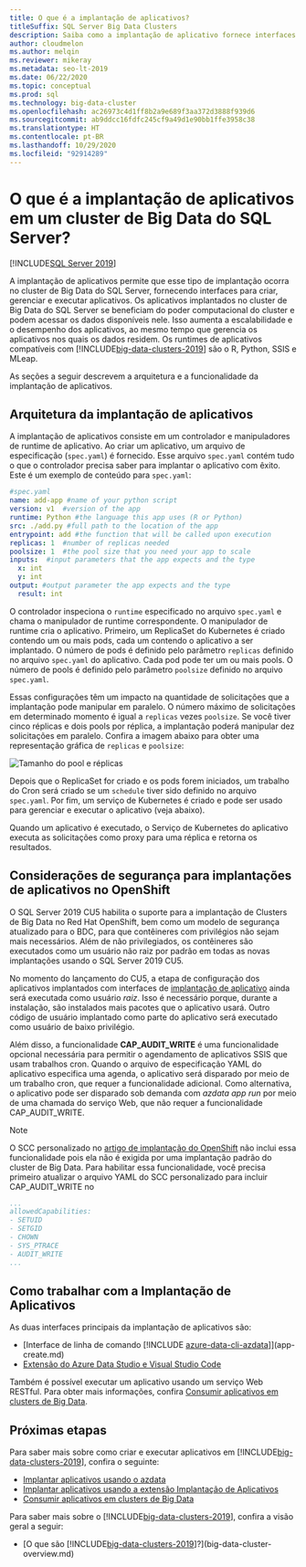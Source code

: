 ```yaml
---
title: O que é a implantação de aplicativos?
titleSuffix: SQL Server Big Data Clusters
description: Saiba como a implantação de aplicativo fornece interfaces para criar, gerenciar e executar aplicativos em um cluster de Big Data do SQL Server 2019.
author: cloudmelon
ms.author: melqin
ms.reviewer: mikeray
ms.metadata: seo-lt-2019
ms.date: 06/22/2020
ms.topic: conceptual
ms.prod: sql
ms.technology: big-data-cluster
ms.openlocfilehash: ac26973c4d1ff8b2a9e689f3aa372d3888f939d6
ms.sourcegitcommit: ab9ddcc16fdfc245cf9a49d1e90bb1ffe3958c38
ms.translationtype: HT
ms.contentlocale: pt-BR
ms.lasthandoff: 10/29/2020
ms.locfileid: "92914289"
---
```

# <a name="what-is-application-deployment-on-a-sql-server-big-data-cluster"></a>O que é a implantação de aplicativos em um cluster de Big Data do SQL Server?

[!INCLUDE[SQL Server 2019](../includes/applies-to-version/sqlserver2019.md)]

A implantação de aplicativos permite que esse tipo de implantação ocorra no cluster de Big Data do SQL Server, fornecendo interfaces para criar, gerenciar e executar aplicativos. Os aplicativos implantados no cluster de Big Data do SQL Server se beneficiam do poder computacional do cluster e podem acessar os dados disponíveis nele. Isso aumenta a escalabilidade e o desempenho dos aplicativos, ao mesmo tempo que gerencia os aplicativos nos quais os dados residem. Os runtimes de aplicativos compatíveis com [!INCLUDE[big-data-clusters-2019](../includes/ssbigdataclusters-ss-nover.md)] são o R, Python, SSIS e MLeap.

As seções a seguir descrevem a arquitetura e a funcionalidade da implantação de aplicativos.

## <a name="application-deployment-architecture"></a>Arquitetura da implantação de aplicativos

A implantação de aplicativos consiste em um controlador e manipuladores de runtime de aplicativo. Ao criar um aplicativo, um arquivo de especificação (`spec.yaml`) é fornecido. Esse arquivo `spec.yaml` contém tudo o que o controlador precisa saber para implantar o aplicativo com êxito. Este é um exemplo de conteúdo para `spec.yaml`:

```yaml
#spec.yaml
name: add-app #name of your python script
version: v1  #version of the app
runtime: Python #the language this app uses (R or Python)
src: ./add.py #full path to the location of the app
entrypoint: add #the function that will be called upon execution
replicas: 1  #number of replicas needed
poolsize: 1  #the pool size that you need your app to scale
inputs:  #input parameters that the app expects and the type
  x: int
  y: int
output: #output parameter the app expects and the type
  result: int
```

O controlador inspeciona o `runtime` especificado no arquivo `spec.yaml` e chama o manipulador de runtime correspondente. O manipulador de runtime cria o aplicativo. Primeiro, um ReplicaSet do Kubernetes é criado contendo um ou mais pods, cada um contendo o aplicativo a ser implantado. O número de pods é definido pelo parâmetro `replicas` definido no arquivo `spec.yaml` do aplicativo. Cada pod pode ter um ou mais pools. O número de pools é definido pelo parâmetro `poolsize` definido no arquivo `spec.yaml`.

Essas configurações têm um impacto na quantidade de solicitações que a implantação pode manipular em paralelo. O número máximo de solicitações em determinado momento é igual a `replicas` vezes `poolsize`. Se você tiver cinco réplicas e dois pools por réplica, a implantação poderá manipular dez solicitações em paralelo. Confira a imagem abaixo para obter uma representação gráfica de `replicas` e `poolsize`:

![Tamanho do pool e réplicas](media/big-data-cluster-create-apps/poolsize-vs-replicas.png)

Depois que o ReplicaSet for criado e os pods forem iniciados, um trabalho do Cron será criado se um `schedule` tiver sido definido no arquivo `spec.yaml`. Por fim, um serviço de Kubernetes é criado e pode ser usado para gerenciar e executar o aplicativo (veja abaixo).

Quando um aplicativo é executado, o Serviço de Kubernetes do aplicativo executa as solicitações como proxy para uma réplica e retorna os resultados.

## <a name="security-considerations-for-applications-deployments-on-openshift"></a><a id="app-deploy-security"></a> Considerações de segurança para implantações de aplicativos no OpenShift

O SQL Server 2019 CU5 habilita o suporte para a implantação de Clusters de Big Data no Red Hat OpenShift, bem como um modelo de segurança atualizado para o BDC, para que contêineres com privilégios não sejam mais necessários. Além de não privilegiados, os contêineres são executados como um usuário não raiz por padrão em todas as novas implantações usando o SQL Server 2019 CU5.

No momento do lançamento do CU5, a etapa de configuração dos aplicativos implantados com interfaces de [implantação de aplicativo]() ainda será executada como usuário *raiz*. Isso é necessário porque, durante a instalação, são instalados mais pacotes que o aplicativo usará. Outro código de usuário implantado como parte do aplicativo será executado como usuário de baixo privilégio. 

Além disso, a funcionalidade **CAP_AUDIT_WRITE** é uma funcionalidade opcional necessária para permitir o agendamento de aplicativos SSIS que usam trabalhos cron. Quando o arquivo de especificação YAML do aplicativo especifica uma agenda, o aplicativo será disparado por meio de um trabalho cron, que requer a funcionalidade adicional.  Como alternativa, o aplicativo pode ser disparado sob demanda com *azdata app run* por meio de uma chamada do serviço Web, que não requer a funcionalidade CAP_AUDIT_WRITE. 

> [!NOTE]
> O SCC personalizado no [artigo de implantação do OpenShift](deploy-openshift.md) não inclui essa funcionalidade pois ela não é exigida por uma implantação padrão do cluster de Big Data. Para habilitar essa funcionalidade, você precisa primeiro atualizar o arquivo YAML do SCC personalizado para incluir CAP_AUDIT_WRITE no 

```yml
...
allowedCapabilities:
- SETUID
- SETGID
- CHOWN
- SYS_PTRACE
- AUDIT_WRITE
...
```

## <a name="how-to-work-with-application-deployment"></a>Como trabalhar com a Implantação de Aplicativos

As duas interfaces principais da implantação de aplicativos são: 
- [Interface de linha de comando [!INCLUDE [azure-data-cli-azdata](../includes/azure-data-cli-azdata.md)]](app-create.md)
- [Extensão do Azure Data Studio e Visual Studio Code](app-deployment-extension.md)

Também é possível executar um aplicativo usando um serviço Web RESTful. Para obter mais informações, confira [Consumir aplicativos em clusters de Big Data](app-consume.md).

## <a name="next-steps"></a>Próximas etapas

Para saber mais sobre como criar e executar aplicativos em [!INCLUDE[big-data-clusters-2019](../includes/ssbigdataclusters-ss-nover.md)], confira o seguinte:

- [Implantar aplicativos usando o azdata](app-create.md)
- [Implantar aplicativos usando a extensão Implantação de Aplicativos](app-deployment-extension.md)
- [Consumir aplicativos em clusters de Big Data](app-consume.md)

Para saber mais sobre o [!INCLUDE[big-data-clusters-2019](../includes/ssbigdataclusters-ss-nover.md)], confira a visão geral a seguir:

- [O que são [!INCLUDE[big-data-clusters-2019](../includes/ssbigdataclusters-ver15.md)]?](big-data-cluster-overview.md)
